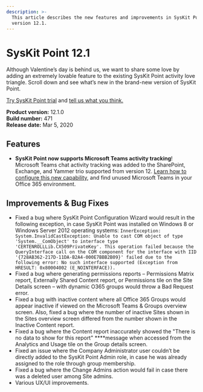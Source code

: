 ```yaml
---
description: >-
  This article describes the new features and improvements in SysKit Point
  version 12.1.
---
```


# SysKit Point 12.1

Although Valentine’s day is behind us, we want to share some love by adding an extremely lovable feature to the existing SysKit Point activity love triangle. Scroll down and see what’s new in the brand-new version of SysKit Point.

[Try SysKit Point trial](https://syskit.com/products/point/download/) and [tell us what you think.](https://www.syskit.com/company/contact-us/)

**Product version:** 12.1.0  
**Build number:** 471  
**Release date:** Mar 5, 2020

## Features

* **SysKit Point now supports Microsoft Teams activity tracking**! Microsoft Teams chat activity tracking was added to the SharePoint, Exchange, and Yammer trio supported from version 12. [Learn how to configure this new capability](enable%20teams%20activity), and find unused Microsoft Teams in your Office 365 environment.

## Improvements & Bug Fixes

* Fixed a bug where SysKit Point Configuration Wizard would result in the following exception, in case SysKit Point was installed on Windows 8 or Windows Server 2012 operating systems: `InnerException: System.InvalidCastException: Unable to cast COM object of type 'System.__ComObject' to interface type 'CERTENROLLLib.CX509PrivateKey'. This operation failed because the QueryInterface call on the COM component for the interface with IID '{728AB362-217D-11DA-B2A4-000E7BBB2B09}' failed due to the following error: No such interface supported (Exception from HRESULT: 0x80004002 (E_NOINTERFACE)).`
* Fixed a bug where generating permissions reports – Permissions Matrix report, Externally Shared Content report, or Permissions tile on the Site Details screen – with dynamic O365 groups would throw a Bad Request error.
* Fixed a bug with inactive content where all Office 365 Groups would appear inactive if viewed on the Microsoft Teams & Groups overview screen. Also, fixed a bug where the number of inactive Sites shown in the Sites overview screen differed from the number shown in the Inactive Content report.
* Fixed a bug where the Content report inaccurately showed the "There is no data to show for this report" ****message when accessed from the Analytics and Usage tile on the Group details screen.
* Fixed an issue where the Company Administrator user couldn’t be directly added to the SysKit Point Admin role, in case he was already assigned to the role through group membership.
* Fixed a bug where the Change Admins action would fail in case there was a deleted user among Site admins.
* Various UX/UI improvements.

